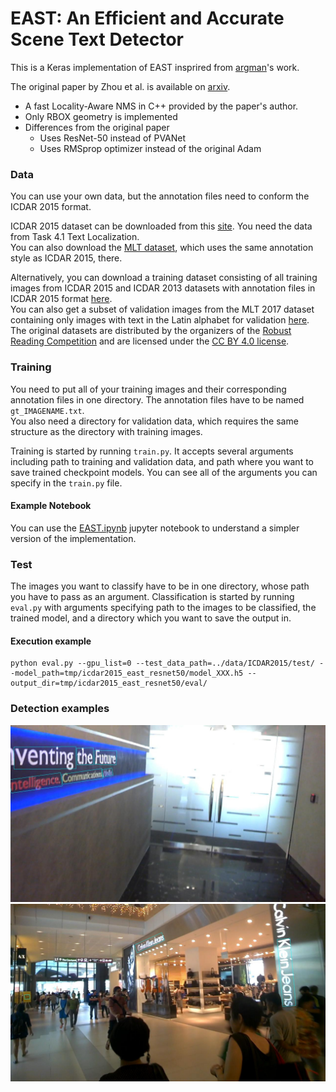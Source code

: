 
# EAST: An Efficient and Accurate Scene Text Detector

This is a Keras implementation of EAST insprired from [argman](https://github.com/argman/EAST)'s work.

The original paper by Zhou et al. is available on [arxiv](https://arxiv.org/abs/1704.03155).

+ A fast Locality-Aware NMS in C++ provided by the paper's author.
+ Only RBOX geometry is implemented
+ Differences from the original paper
    + Uses ResNet-50 instead of PVANet
    + Uses RMSprop optimizer instead of the original Adam

### Data

You can use your own data, but the annotation files need to conform the ICDAR 2015 format.

ICDAR 2015 dataset can be downloaded from this [site](http://rrc.cvc.uab.es/?ch=4&com=introduction). You need the data from Task 4.1 Text Localization.\
You can also download the [MLT dataset](http://rrc.cvc.uab.es/?ch=8&com=introduction), which uses the same annotation style as ICDAR 2015, there.

Alternatively, you can download a training dataset consisting of all training images from ICDAR 2015 and ICDAR 2013 datasets with annotation files in ICDAR 2015 format [here](https://drive.google.com/a/nlab-mpg.jp/uc?id=1p9a3K0czxIJ6zx0cFMURnKg5ydTK3jlk&export=download).\
You can also get a subset of validation images from the MLT 2017 dataset containing only images with text in the Latin alphabet for validation [here](https://drive.google.com/a/nlab-mpg.jp/uc?id=1Ljye_kHCfZ54wHQINOivgClUAj8EF-v-&export=download).\
The original datasets are distributed by the organizers of the [Robust Reading Competition](http://rrc.cvc.uab.es/) and are licensed under the [CC BY 4.0 license](https://creativecommons.org/licenses/by/4.0/).

### Training

You need to put all of your training images and their corresponding annotation files in one directory. The annotation files have to be named `gt_IMAGENAME.txt`.\
You also need a directory for validation data, which requires the same structure as the directory with training images.

Training is started by running `train.py`. It accepts several arguments including path to training and validation data, and path where you want to save trained checkpoint models. You can see all of the arguments you can specify in the `train.py` file.

#### Example Notebook
You can use the [EAST.ipynb](https://github.com/anish52/EAST-Text-Detector/blob/main/EAST.ipynb) jupyter notebook to understand a simpler version of the implementation.

### Test

The images you want to classify have to be in one directory, whose path you have to pass as an argument. Classification is started by running `eval.py` with arguments specifying path to the images to be classified, the trained model, and a directory which you want to save the output in.

#### Execution example
```
python eval.py --gpu_list=0 --test_data_path=../data/ICDAR2015/test/ --model_path=tmp/icdar2015_east_resnet50/model_XXX.h5 --output_dir=tmp/icdar2015_east_resnet50/eval/
```

### Detection examples
![image_1](examples/img_14.jpg)
![image_2](examples/img_42.jpg)
